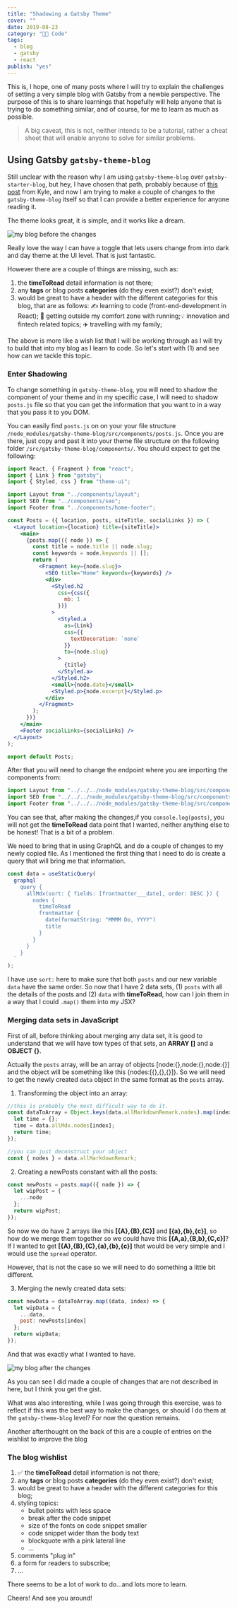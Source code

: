 ```yaml
---
title: "Shadowing a Gatsby Theme"
cover: ""
date: 2019-08-23
category: "👨‍💻 Code"
tags:
  - blog
  - gatsby
  - react
publish: "yes"
---
```


This is, I hope, one of many posts where I will try to explain the challenges of setting a very simple blog with Gatsby from a newbie perspective.
The purpose of this is to share learnings that hopefully will help anyone that is trying to do something similar, and of course, for me to learn as much as possible.

> A big caveat, this is not, neither intends to be a tutorial, rather a cheat sheet that will enable anyone to solve for similar problems.

## Using Gatsby `gatsby-theme-blog`

Still unclear with the reason why I am using `gatsby-theme-blog` over `gatsby-starter-blog`, but hey, I have chosen that path, probably because of
[this post](https://www.gatsbyjs.org/blog/2019-01-31-why-themes/) from Kyle, and now I am trying to make a couple of changes to the `gatsby-theme-blog` itself
so that I can provide a better experience for anyone reading it.

The theme looks great, it is simple, and it works like a dream.

![my blog before the changes](https://github.com/tiagofsanchez/personalBlog/blob/master/content/posts/2019-08-23-blogSeries-shadowing-a-gatsby-theme/BeforeChanges.gif?raw=true)

Really love the way I can have a toggle that lets users change from into dark and day theme at the UI level. That is just fantastic.

However there are a couple of things are missing, such as:

1. the **timeToRead** detail information is not there;
2. any **tags** or blog posts **categories** (do they even exist?) don't exist;
3. would be great to have a header with the different categories for this blog, that are as follows:
   ✍️ learning to code (front-end-development in React);
   🏃‍ getting outside my comfort zone with running;💡 innovation and fintech related topics; ✈️ travelling with my family;

The above is more like a wish list that I will be working through as I will try to build that into my blog as I learn to code.
So let's start with (1) and see how can we tackle this topic.

### Enter Shadowing

To change something in `gatsby-theme-blog`, you will need to shadow the component of your theme and in my specific case, I will need to shadow `posts.js` file so that you can get the information that you want to in a way that you pass it to you DOM.

You can easily find `posts.js` on on your your file structure `/node_modules/gatsby-theme-blog/src/components/posts.js`. Once you are there, just copy and past it into your theme file structure on the following folder `/src/gatsby-theme-blog/components/`. You should expect to get the following:

```jsx
import React, { Fragment } from "react";
import { Link } from "gatsby";
import { Styled, css } from "theme-ui";

import Layout from "../components/layout";
import SEO from "../components/seo";
import Footer from "../components/home-footer";

const Posts = ({ location, posts, siteTitle, socialLinks }) => (
  <Layout location={location} title={siteTitle}>
    <main>
      {posts.map(({ node }) => {
        const title = node.title || node.slug;
        const keywords = node.keywords || [];
        return (
          <Fragment key={node.slug}>
            <SEO title="Home" keywords={keywords} />
            <div>
              <Styled.h2
                css={css({
                  mb: 1
                })}
              >
                <Styled.a
                  as={Link}
                  css={{
                    textDecoration: `none`
                  }}
                  to={node.slug}
                >
                  {title}
                </Styled.a>
              </Styled.h2>
              <small>{node.date}</small>
              <Styled.p>{node.excerpt}</Styled.p>
            </div>
          </Fragment>
        );
      })}
    </main>
    <Footer socialLinks={socialLinks} />
  </Layout>
);

export default Posts;
```

After that you will need to change the endpoint where you are importing the components from:

```jsx
import Layout from "../../../node_modules/gatsby-theme-blog/src/components/layout";
import SEO from "../../../node_modules/gatsby-theme-blog/src/components/seo";
import Footer from "../../../node_modules/gatsby-theme-blog/src/components/home-footer";
```

You can see that, after making the changes,if you `console.log(posts)`, you will not get the **timeToRead** data point that I wanted, neither anything else to be honest! That is a bit of a problem.

We need to bring that in using GraphQL and do a couple of changes to my newly copied file. As I mentioned the first thing that I need to do is create a query that will bring me that information.

```jsx
const data = useStaticQuery(
  graphql`
    query {
      allMdx(sort: { fields: [frontmatter___date], order: DESC }) {
        nodes {
          timeToRead
          frontmatter {
            date(formatString: "MMMM Do, YYYY")
            title
          }
        }
      }
    }
  `
);
```

I have use `sort:` here to make sure that both `posts` and our new variable `data` have the same order. So now that I have 2 data sets, (1) `posts` with all the details of the posts and (2) `data` with **timeToRead**, how can I join them in a way that I could `.map()` them into my JSX?

### Merging data sets in JavaScript

First of all, before thinking about merging any data set, it is good to understand that we will have tow types of that sets, an **ARRAY []** and a **OBJECT {}**.

Actually the `posts` array, will be an array of objects [node:{},node:{},node:{}] and the object will be something like this {nodes:[{},{},{}]}. So we will need to get the newly created `data` object in the same format as the `posts` array.

1. Transforming the object into an array:

```jsx
//this is probably the most difficult way to do it.
const dataToArray = Object.keys(data.allMarkdownRemark.nodes).map(index => {
  let time = {};
  time = data.allMdx.nodes[index];
  return time;
});

//you can just deconstruct your object
const { nodes } = data.allMarkdownRemark;
```

2. Creating a newPosts constant with all the posts:

```jsx
const newPosts = posts.map(({ node }) => {
  let wipPost = {
    ...node
  };
  return wipPost;
});
```

So now we do have 2 arrays like this **[{A},{B},{C}]** and **[{a},{b},{c}]**, so how do we merge them together so we could have this **[{A,a},{B,b},{C,c}]**? If I wanted to get **[{A},{B},{C},{a},{b},{c}]** that would be very simple and I would use the `spread` operator.

However, that is not the case so we will need to do something a little bit different.

3. Merging the newly created data sets:

```jsx
const newData = dataToArray.map((data, index) => {
  let wipData = {
    ...data,
    post: newPosts[index]
  };
  return wipData;
});
```

And that was exactly what I wanted to have.

![my blog after the changes](https://github.com/tiagofsanchez/personalBlog/blob/master/content/posts/2019-08-23-blogSeries-shadowing-a-gatsby-theme/AfterChanges.gif?raw=true)

As you can see I did made a couple of changes that are not described in here, but I think you get the gist.

What was also interesting, while I was going through this exercise, was to reflect if this was the best way to make the changes, or should I do them at the `gatsby-theme-blog` level? For now the question remains.

Another afterthought on the back of this are a couple of entries on the wishlist to improve the blog

### The blog wishlist

1. ✅ the **timeToRead** detail information is not there;
2. any **tags** or blog posts **categories** (do they even exist?) don't exist;
3. would be great to have a header with the different categories for this blog;
4. styling topics:
   - bullet points with less space
   - break after the code snippet
   - size of the fonts on code snippet smaller
   - code snippet wider than the body text
   - blockquote with a pink lateral line
   - ...
5. comments "plug in"
6. a form for readers to subscribe;
7. ...

There seems to be a lot of work to do...and lots more to learn.

Cheers! And see you around!
